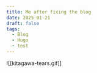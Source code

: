 ```yaml
---
title: Me after fixing the blog
date: 2025-01-21
draft: false
tags:
  - Blog
  - Hugo
  - test
---
```

![[kitagawa-tears.gif]]